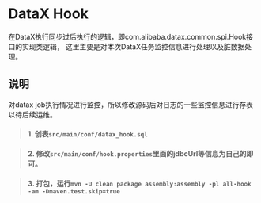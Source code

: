# DataX Hook
在DataX执行同步过后执行的逻辑，即com.alibaba.datax.common.spi.Hook接口的实现类逻辑，
这里主要是对本次DataX任务监控信息进行处理以及脏数据处理。

## 说明
对datax job执行情况进行监控，所以修改源码后对日志的一些监控信息进行存表以待后续运维。
> #### 1. 创表`src/main/conf/datax_hook.sql`

> #### 2. 修改`src/main/conf/hook.properties`里面的jdbcUrl等信息为自己的即可。

> #### 3. 打包，运行```mvn -U clean package assembly:assembly -pl all-hook -am -Dmaven.test.skip=true```